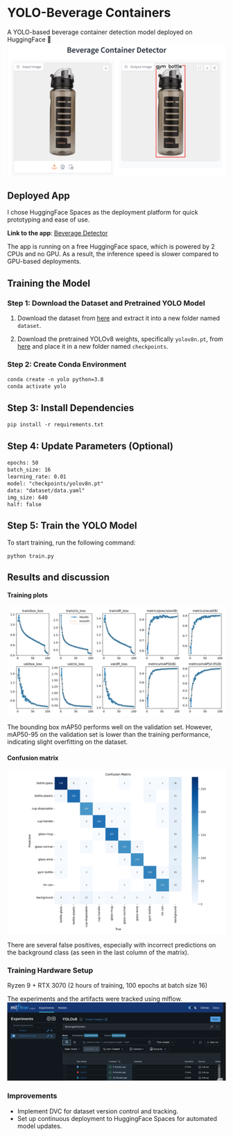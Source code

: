 # YOLO-Beverage Containers
A YOLO-based beverage container detection model deployed on HuggingFace 🤗
![banner](assets/banner.png "Banner")

## Deployed App
I chose HuggingFace Spaces as the deployment platform for quick prototyping and ease of use.

**Link to the app**: [Beverage Detector](https://huggingface.co/spaces/barath19/BeverageContainer-Detector)

The app is running on a free HuggingFace space, which is powered by 2 CPUs and no GPU. As a result, the inference speed is slower compared to GPU-based deployments.

## Training the Model

### Step 1: Download the Dataset and Pretrained YOLO Model

1. Download the dataset from [here](https://universe.roboflow.com/roboflow-universe-projects/beverage-containers-3atxb/dataset/3) and extract it into a new folder named `dataset`.

2. Download the pretrained YOLOv8 weights, specifically `yolov8n.pt`, from [here](https://github.com/ultralytics/assets/releases/download/v8.2.0/yolov8n.pt) and place it in a new folder named `checkpoints`.

### Step 2: Create Conda Environment

```
conda create -n yolo python=3.8
conda activate yolo
```

## Step 3: Install Dependencies

```
pip install -r requirements.txt

```
## Step 4: Update Parameters (Optional)

```
epochs: 50
batch_size: 16
learning_rate: 0.01
model: "checkpoints/yolov8n.pt"
data: "dataset/data.yaml"  
img_size: 640
half: false
```
## Step 5: Train the YOLO Model
To start training, run the following command:
```
python train.py
```
## Results and discussion
#### Training plots
![results](assets/results.png "Results")

The bounding box mAP50 performs well on the validation set. However, mAP50-95 on the validation set is lower than the training performance, indicating slight overfitting on the dataset.

#### Confusion matrix
![results](assets/confusion_matrix.png "CM")

There are several false positives, especially with incorrect predictions on the background class (as seen in the last column of the matrix).
### Training Hardware Setup

Ryzen 9 + RTX 3070 (2 hours of training, 100 epochs at batch size 16)

The experiments and the artifacts were tracked using mlflow.
![results](assets/mlflow.png "mlflow")


### Improvements

- Implement DVC for dataset version control and tracking.
- Set up continuous deployment to HuggingFace Spaces for automated model updates.